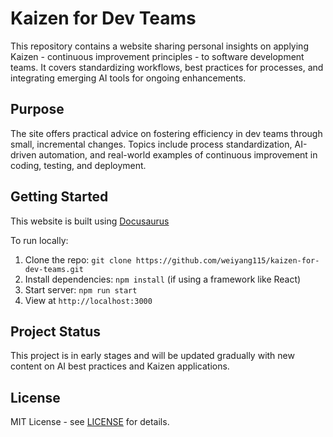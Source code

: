 # Kaizen for Dev Teams

This repository contains a website sharing personal insights on applying Kaizen - continuous improvement principles - to software development teams. It covers standardizing workflows, best practices for processes, and integrating emerging AI tools for ongoing enhancements.

## Purpose

The site offers practical advice on fostering efficiency in dev teams through small, incremental changes. Topics include process standardization, AI-driven automation, and real-world examples of continuous improvement in coding, testing, and deployment.

## Getting Started

This website is built using [Docusaurus](https://docusaurus.io/)

To run locally:

1. Clone the repo: `git clone https://github.com/weiyang115/kaizen-for-dev-teams.git`
2. Install dependencies: `npm install` (if using a framework like React)
3. Start server: `npm run start`
4. View at `http://localhost:3000`

## Project Status

This project is in early stages and will be updated gradually with new content on AI best practices and Kaizen applications.

## License

MIT License - see [LICENSE](https://www.perplexity.ai/search/LICENSE) for details.